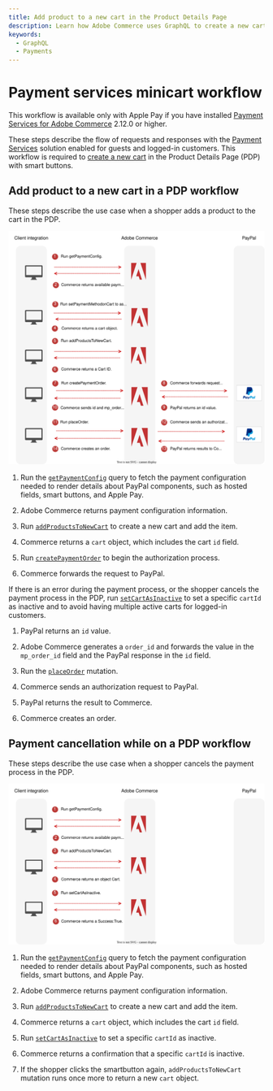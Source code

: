 ```yaml
---
title: Add product to a new cart in the Product Details Page
description: Learn how Adobe Commerce uses GraphQL to create a new cart in the Product Details Page with smart buttons (Apple Pay).
keywords:
  - GraphQL
  - Payments
---
```


# Payment services minicart workflow

<InlineAlert variant="info" slots="text" />

This workflow is available only with Apple Pay if you have installed [Payment Services for Adobe Commerce](https://commercemarketplace.adobe.com/magento-payment-services.html) 2.12.0 or higher.

These steps describe the flow of requests and responses with the [Payment Services](https://experienceleague.adobe.com/docs/commerce-merchant-services/payment-services/guide-overview.html) solution enabled for guests and logged-in customers. This workflow is required to [create a new cart](../mutations/add-products-new-cart.md) in the Product Details Page (PDP) with smart buttons.

## Add product to a new cart in a PDP workflow

These steps describe the use case when a shopper adds a product to the cart in the PDP.

![Payment Services sequence diagram](../../../_images/graphql/payment-services-pdp.svg)

1. Run the [`getPaymentConfig`](../../payment-services-extension/queries/get-payment-config.md) query to fetch the payment configuration needed to render details about PayPal components, such as hosted fields, smart buttons, and Apple Pay.

1. Adobe Commerce returns payment configuration information.

1. Run [`addProductsToNewCart`](../../payment-services-extension/mutations/add-products-new-cart.md) to create a new cart and add the item.

1. Commerce returns a `cart` object, which includes the cart `id` field.

1. Run [`createPaymentOrder`](../../payment-services-extension/mutations/create-payment-order.md) to begin the authorization process.

1. Commerce forwards the request to PayPal.

  If there is an error during the payment process, or the shopper cancels the payment process in the PDP, run [`setCartAsInactive`](../../payment-services-extension/mutations/set-cart-inactive.md) to set a specific `cartId` as inactive and to avoid having multiple active carts for logged-in customers.

1. PayPal returns an `id` value.

1. Adobe Commerce generates a `order_id` and forwards the value in the `mp_order_id` field and the PayPal response in the `id` field.

1.  Run the [`placeOrder`](../../schema/cart/mutations/place-order.md) mutation.

1.  Commerce sends an authorization request to PayPal.

1.  PayPal returns the result to Commerce.

1.  Commerce creates an order.

## Payment cancellation while on a PDP workflow

These steps describe the use case when a shopper cancels the payment process in the PDP.

![Payment Services sequence diagram](../../../_images/graphql/payment-services-pdp-cartinactive.svg)

1. Run the [`getPaymentConfig`](../../payment-services-extension/queries/get-payment-config.md) query to fetch the payment configuration needed to render details about PayPal components, such as hosted fields, smart buttons, and Apple Pay.

1. Adobe Commerce returns payment configuration information.

1. Run [`addProductsToNewCart`](../../payment-services-extension/mutations/add-products-new-cart.md) to create a new cart and add the item.

1. Commerce returns a `cart` object, which includes the cart `id` field.

1. Run [`setCartAsInactive`](../../payment-services-extension/mutations/set-cart-inactive.md) to set a specific `cartId` as inactive.

1. Commerce returns a confirmation that a specific `cartId` is inactive.

1. If the shopper clicks the smartbutton again, `addProductsToNewCart` mutation runs once more to return a new `cart` object.
